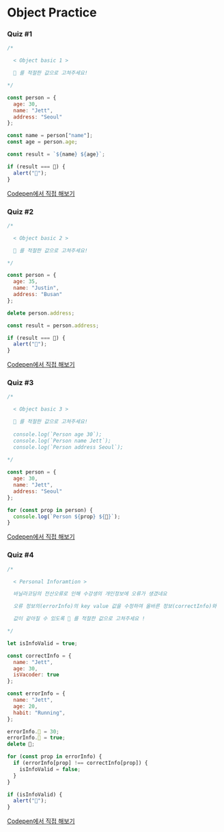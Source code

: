 # Object Practice

### Quiz #1

```javascript
/*

  < Object basic 1 >

  💬 를 적절한 값으로 고쳐주세요!

*/

const person = {
  age: 30,
  name: "Jett",
  address: "Seoul"
};

const name = person["name"];
const age = person.age;

const result = `${name} ${age}`;

if (result === 💬) {
  alert("🎉");
}
```

[Codepen에서 직접 해보기](https://codepen.io/vanillacoding/pen/gOGJjJz)



### Quiz #2

```javascript
/*

  < Object basic 2 >

  💬 를 적절한 값으로 고쳐주세요!

*/

const person = {
  age: 35,
  name: "Justin",
  address: "Busan"
};

delete person.address;

const result = person.address;

if (result === 💬) {
  alert("🎉");
}
```

[Codepen에서 직접 해보기](https://codepen.io/vanillacoding/pen/rNGgrEO)



### Quiz #3

```javascript
/*

  < Object basic 3 >

  💬 를 적절한 값으로 고쳐주세요!
	
  console.log(`Person age 30`);
  console.log(`Person name Jett`);
  console.log(`Person address Seoul`);
	
*/

const person = {
  age: 30,
  name: "Jett",
  address: "Seoul"
};

for (const prop in person) {
  console.log(`Person ${prop} ${💬}`);
}
```

[Codepen에서 직접 해보기](https://codepen.io/vanillacoding/pen/gOGJjNK)



### Quiz #4

```javascript
/*

  < Personal Inforamtion >

  바닐라코딩의 전산오류로 인해 수강생의 개인정보에 오류가 생겼네요

  오류 정보의(errorInfo)의 key value 값을 수정하여 올바른 정보(correctInfo)와 

  값이 같아질 수 있도록 💬 를 적절한 값으로 고쳐주세요 !

*/

let isInfoValid = true;

const correctInfo = {
  name: "Jett",
  age: 30,
  isVacoder: true
};

const errorInfo = {
  name: "Jett",
  age: 20,
  habit: "Running",
};

errorInfo.💬 = 30;
errorInfo.💬 = true;
delete 💬;

for (const prop in errorInfo) {
  if (errorInfo[prop] !== correctInfo[prop]) {
    isInfoValid = false;
  }
}

if (isInfoValid) {
  alert("🎉");
}
```

[Codepen에서 직접 해보기](https://codepen.io/vanillacoding/pen/eYGajqN)

